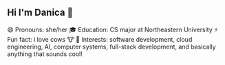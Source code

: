 ## Hi I'm Danica 👾

😄 Pronouns: she/her
🎓 Education: CS major at Northeastern University
⚡ Fun fact: i love cows 🐮
🧠 Interests: software development, cloud engineering, AI, computer systems, full-stack development, and basically anything that sounds cool!
